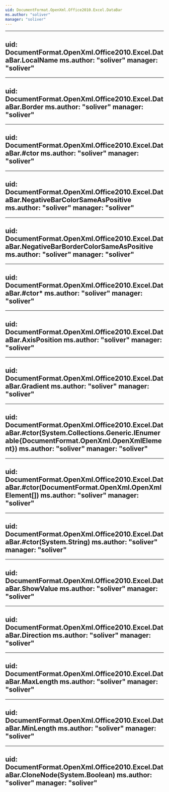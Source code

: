 ```yaml
---
uid: DocumentFormat.OpenXml.Office2010.Excel.DataBar
ms.author: "soliver"
manager: "soliver"
---
```


---
uid: DocumentFormat.OpenXml.Office2010.Excel.DataBar.LocalName
ms.author: "soliver"
manager: "soliver"
---

---
uid: DocumentFormat.OpenXml.Office2010.Excel.DataBar.Border
ms.author: "soliver"
manager: "soliver"
---

---
uid: DocumentFormat.OpenXml.Office2010.Excel.DataBar.#ctor
ms.author: "soliver"
manager: "soliver"
---

---
uid: DocumentFormat.OpenXml.Office2010.Excel.DataBar.NegativeBarColorSameAsPositive
ms.author: "soliver"
manager: "soliver"
---

---
uid: DocumentFormat.OpenXml.Office2010.Excel.DataBar.NegativeBarBorderColorSameAsPositive
ms.author: "soliver"
manager: "soliver"
---

---
uid: DocumentFormat.OpenXml.Office2010.Excel.DataBar.#ctor*
ms.author: "soliver"
manager: "soliver"
---

---
uid: DocumentFormat.OpenXml.Office2010.Excel.DataBar.AxisPosition
ms.author: "soliver"
manager: "soliver"
---

---
uid: DocumentFormat.OpenXml.Office2010.Excel.DataBar.Gradient
ms.author: "soliver"
manager: "soliver"
---

---
uid: DocumentFormat.OpenXml.Office2010.Excel.DataBar.#ctor(System.Collections.Generic.IEnumerable{DocumentFormat.OpenXml.OpenXmlElement})
ms.author: "soliver"
manager: "soliver"
---

---
uid: DocumentFormat.OpenXml.Office2010.Excel.DataBar.#ctor(DocumentFormat.OpenXml.OpenXmlElement[])
ms.author: "soliver"
manager: "soliver"
---

---
uid: DocumentFormat.OpenXml.Office2010.Excel.DataBar.#ctor(System.String)
ms.author: "soliver"
manager: "soliver"
---

---
uid: DocumentFormat.OpenXml.Office2010.Excel.DataBar.ShowValue
ms.author: "soliver"
manager: "soliver"
---

---
uid: DocumentFormat.OpenXml.Office2010.Excel.DataBar.Direction
ms.author: "soliver"
manager: "soliver"
---

---
uid: DocumentFormat.OpenXml.Office2010.Excel.DataBar.MaxLength
ms.author: "soliver"
manager: "soliver"
---

---
uid: DocumentFormat.OpenXml.Office2010.Excel.DataBar.MinLength
ms.author: "soliver"
manager: "soliver"
---

---
uid: DocumentFormat.OpenXml.Office2010.Excel.DataBar.CloneNode(System.Boolean)
ms.author: "soliver"
manager: "soliver"
---
